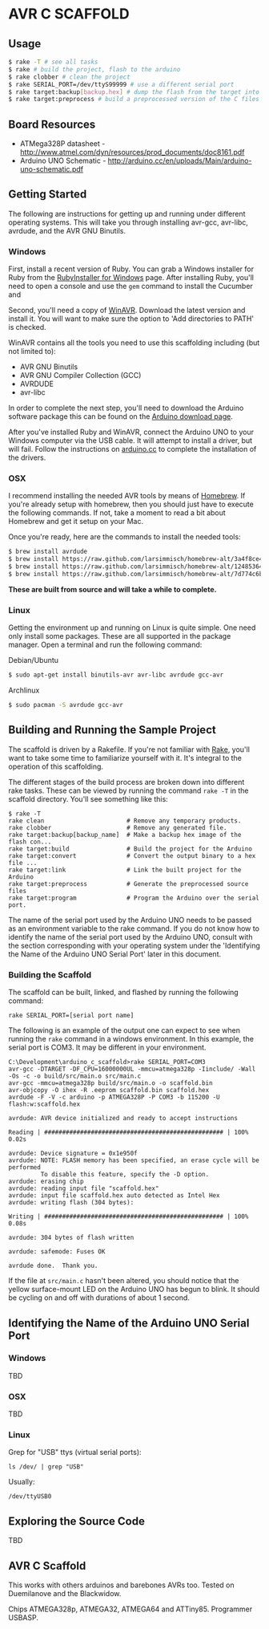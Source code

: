 # AVR C SCAFFOLD

## Usage

```bash
$ rake -T # see all tasks
$ rake # build the project, flash to the arduino
$ rake clobber # clean the project
$ rake SERIAL_PORT=/dev/ttyS99999 # use a different serial port
$ rake target:backup[backup.hex] # dump the flash from the target into backup.hex
$ rake target:preprocess # build a preprocessed version of the C files
```

## Board Resources

* ATMega328P datasheet - http://www.atmel.com/dyn/resources/prod_documents/doc8161.pdf
* Arduino UNO Schematic - http://arduino.cc/en/uploads/Main/arduino-uno-schematic.pdf

## Getting Started

The following are instructions for getting up and running under different
operating systems. This will take you through installing avr-gcc, avr-libc,
avrdude, and the AVR GNU Binutils.

### Windows

First, install a recent version of Ruby. You can grab a Windows installer for
Ruby from the [RubyInstaller for Windows][rifw] page. After installing Ruby,
you'll need to open a console and use the ```gem``` command to install the
Cucumber and

Second, you'll need a copy of [WinAVR][WinAVR_DL]. Download the latest version
and install it. You will want to make sure the option to 'Add directories to
PATH' is checked.

WinAVR contains all the tools you need to use this scaffolding including (but
not limited to):

* AVR GNU Binutils
* AVR GNU Compiler Collection (GCC)
* AVRDUDE
* avr-libc

In order to complete the next step, you'll need to download the Arduino
software package this can be found on the [Arduino download page][adp].

After you've installed Ruby and WinAVR, connect the Arduino UNO to your Windows
computer via the USB cable. It will attempt to install a driver, but will
fail. Follow the instructions on [arduino.cc][acc] to complete the
installation of the drivers.

### OSX

I recommend installing the needed AVR tools by means of [Homebrew][hb]. If
you're already setup with homebrew, then you should just have to execute the
following commands. If not, take a moment to read a bit about Homebrew and get
it setup on your Mac.

Once you're ready, here are the commands to install the needed tools:

```bash
$ brew install avrdude
$ brew install https://raw.github.com/larsimmisch/homebrew-alt/3a4f8ce4bcda88c25f4fa4ea3f42688a2ed03d12/avr/avr-binutils.rb
$ brew install https://raw.github.com/larsimmisch/homebrew-alt/124853640317af04e11269c517d449dbd202773d/avr/avr-gcc.rb
$ brew install https://raw.github.com/larsimmisch/homebrew-alt/7d774c6b15dafdee6ca518aff5e8368528d69ae0/avr/avr-libc.rb
```

**These are built from source and will take a while to complete.**

### Linux

Getting the environment up and running on Linux is quite simple. One
need only install some packages. These are all supported in the package
manager. Open a terminal and run the following command:

Debian/Ubuntu

```bash
$ sudo apt-get install binutils-avr avr-libc avrdude gcc-avr
```

Archlinux

```bash
$ sudo pacman -S avrdude gcc-avr
```

## Building and Running the Sample Project

The scaffold is driven by a Rakefile. If you're not familiar with
[Rake][rake], you'll want to take some time to familiarize yourself with it.
It's integral to the operation of this scaffolding.

The different stages of the build process are broken down into different rake
tasks. These can be viewed by running the command ```rake -T``` in the
scaffold directory. You'll see something like this:

    $ rake -T
    rake clean                       # Remove any temporary products.
    rake clobber                     # Remove any generated file.
    rake target:backup[backup_name]  # Make a backup hex image of the flash con...
    rake target:build                # Build the project for the Arduino
    rake target:convert              # Convert the output binary to a hex file ...
    rake target:link                 # Link the built project for the Arduino
    rake target:preprocess           # Generate the preprocessed source files
    rake target:program              # Program the Arduino over the serial port.

The name of the serial port used by the Arduino UNO needs to be passed as an
environment variable to the rake command. If you do not know how to identify
the name of the serial port used by the Arduino UNO, consult with the section
corresponding with your operating system under the 'Identifying the Name of
the Arduino UNO Serial Port' later in this document.

### Building the Scaffold

The scaffold can be built, linked, and flashed by running the following
command:

    rake SERIAL_PORT=[serial port name]

The following is an example of the output one can expect to see when running
the ```rake``` command in a windows environment. In this example, the serial
port is COM3. It may be different in your environment.

    C:\Development\arduino_c_scaffold>rake SERIAL_PORT=COM3
    avr-gcc -DTARGET -DF_CPU=16000000UL -mmcu=atmega328p -Iinclude/ -Wall -Os -c -o build/src/main.o src/main.c
    avr-gcc -mmcu=atmega328p build/src/main.o -o scaffold.bin
    avr-objcopy -O ihex -R .eeprom scaffold.bin scaffold.hex
    avrdude -F -V -c arduino -p ATMEGA328P -P COM3 -b 115200 -U flash:w:scaffold.hex

    avrdude: AVR device initialized and ready to accept instructions

    Reading | ################################################## | 100% 0.02s

    avrdude: Device signature = 0x1e950f
    avrdude: NOTE: FLASH memory has been specified, an erase cycle will be performed
             To disable this feature, specify the -D option.
    avrdude: erasing chip
    avrdude: reading input file "scaffold.hex"
    avrdude: input file scaffold.hex auto detected as Intel Hex
    avrdude: writing flash (304 bytes):

    Writing | ################################################## | 100% 0.08s

    avrdude: 304 bytes of flash written

    avrdude: safemode: Fuses OK

    avrdude done.  Thank you.

If the file at ```src/main.c``` hasn't been altered, you should notice that
the yellow surface-mount LED on the Arduino UNO has begun to blink. It should
be cycling on and off with durations of about 1 second.

## Identifying the Name of the Arduino UNO Serial Port

### Windows

TBD

### OSX

TBD

### Linux

Grep for "USB" ttys (virtual serial ports):

    ls /dev/ | grep "USB"

Usually:

    /dev/ttyUSB0


## Exploring the Source Code

TBD

## AVR C Scaffold

This works with others arduinos and barebones AVRs too.
Tested on Duemilanove and the Blackwidow.

Chips ATMEGA328p, ATMEGA32, ATMEGA64 and ATTiny85.
Programmer USBASP.

[WinAVR_DL]: http://sourceforge.net/projects/winavr/files/ "WinAVR Download"
[rifw]: http://rubyinstaller.org/
[acc]: http://arduino.cc/en/Guide/Windows#toc4
[adp]: http://arduino.cc/en/Main/Software
[rake]: http://en.wikipedia.org/wiki/Rake_(software)
[hb]: http://mxcl.github.com/homebrew/
